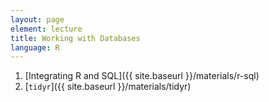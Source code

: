 ```yaml
---
layout: page
element: lecture
title: Working with Databases
language: R
---
```


1. [Integrating R and SQL]({{ site.baseurl }}/materials/r-sql)
2. [`tidyr`]({{ site.baseurl }}/materials/tidyr)
